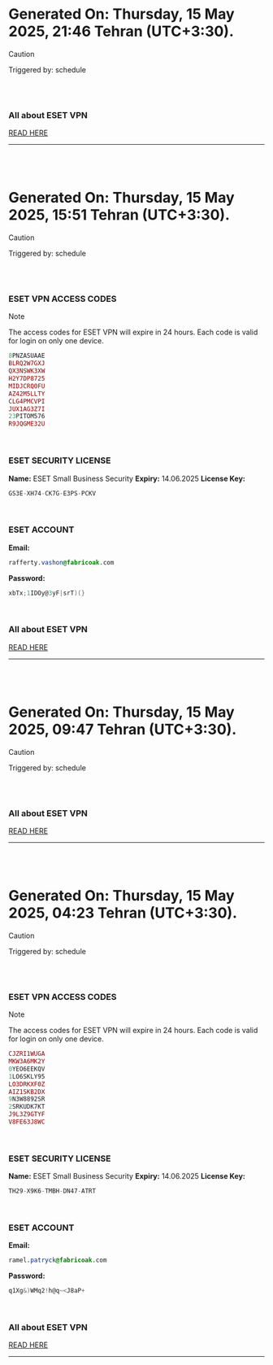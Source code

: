 # Generated On: Thursday, 15 May 2025, 21:46 Tehran (UTC+3:30).

> [!CAUTION]
> Triggered by: schedule

<br><br>

### All about ESET VPN

[READ HERE](https://t.me/F_NiREvil/2113)

---

<br><br>

# Generated On: Thursday, 15 May 2025, 15:51 Tehran (UTC+3:30).

> [!CAUTION]
> Triggered by: schedule

<br><br>

### ESET VPN ACCESS CODES

> [!NOTE]
> The access codes for ESET VPN will expire in 24 hours.
> Each code is valid for login on only one device.

```ruby
8PNZASUAAE
BLRQ2W7GXJ
QX3NSWK3XW
H2Y7DP8725
MIDJCRQ0FU
AZ42M5LLTY
CLG4PMCVPI
JUX1AG3Z7I
23PITOM576
R9JQGME32U
```

<br>

### ESET SECURITY LICENSE

**Name:** ESET Small Business Security
**Expiry:** 14.06.2025
**License Key:**

```POV-Ray SDL
GS3E-XH74-CK7G-E3PS-PCKV
```

<br>

### ESET ACCOUNT

**Email:**

```CSS
rafferty.vashon@fabricoak.com
```

**Password:**

```POV-Ray SDL
xbTx;1IDOy@3yF|srT)(}
```

<br>

### All about ESET VPN

[READ HERE](https://t.me/F_NiREvil/2113)

---

<br><br>

# Generated On: Thursday, 15 May 2025, 09:47 Tehran (UTC+3:30).

> [!CAUTION]
> Triggered by: schedule

<br><br>

### All about ESET VPN

[READ HERE](https://t.me/F_NiREvil/2113)

---

<br><br>

# Generated On: Thursday, 15 May 2025, 04:23 Tehran (UTC+3:30).

> [!CAUTION]
> Triggered by: schedule

<br><br>

### ESET VPN ACCESS CODES

> [!NOTE]
> The access codes for ESET VPN will expire in 24 hours.
> Each code is valid for login on only one device.

```ruby
CJZRI1WUGA
MKW3A6MK2Y
0YEO6EEKQV
1LO6SKLY95
LO3DRKXF0Z
AIZ1SKB2DX
9N3W8892SR
2SRKUDK7KT
J9L3Z9GTYF
V8FE63J8WC
```

<br>

### ESET SECURITY LICENSE

**Name:** ESET Small Business Security
**Expiry:** 14.06.2025
**License Key:**

```POV-Ray SDL
TH29-X9K6-TMBH-DN47-ATRT
```

<br>

### ESET ACCOUNT

**Email:**

```CSS
ramel.patryck@fabricoak.com
```

**Password:**

```POV-Ray SDL
q1Xg&)WMq2!h@q~<J8aP+
```

<br>

### All about ESET VPN

[READ HERE](https://t.me/F_NiREvil/2113)

---

<br><br>


